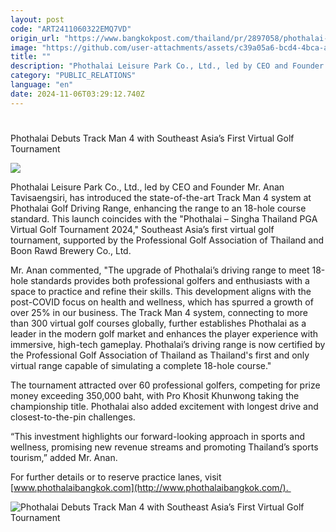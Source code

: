 ```yaml
---
layout: post
code: "ART2411060322EMQ7VD"
origin_url: "https://www.bangkokpost.com/thailand/pr/2897058/phothalai-debuts-track-man-4-with-southeast-asias-first-virtual-golf-tournament"
image: "https://github.com/user-attachments/assets/c39a05a6-bcd4-4bca-aaba-a3ef5c2ce819"
title: ""
description: "Phothalai Leisure Park Co., Ltd., led by CEO and Founder Mr. Anan Tavisaengsiri, has introduced the state-of-the-art Track Man 4 system at Phothalai Golf Driving Range, enhancing the range to an 18-hole course standard. This launch coincides with the \"Phothalai – Singha Thailand PGA Virtual Golf Tournament 2024,\" Southeast Asia’s first virtual golf tournament, supported by the Professional Golf Association of Thailand and Boon Rawd Brewery Co., Ltd."
category: "PUBLIC_RELATIONS"
language: "en"
date: 2024-11-06T03:29:12.740Z
---
```


# 

Phothalai Debuts Track Man 4 with Southeast Asia’s First Virtual Golf Tournament

![](https://github.com/user-attachments/assets/9390b640-caaa-40b8-bfef-67bce0672355)

Phothalai Leisure Park Co., Ltd., led by CEO and Founder Mr. Anan Tavisaengsiri, has introduced the state-of-the-art Track Man 4 system at Phothalai Golf Driving Range, enhancing the range to an 18-hole course standard. This launch coincides with the "Phothalai – Singha Thailand PGA Virtual Golf Tournament 2024," Southeast Asia’s first virtual golf tournament, supported by the Professional Golf Association of Thailand and Boon Rawd Brewery Co., Ltd.

Mr. Anan commented, "The upgrade of Phothalai’s driving range to meet 18-hole standards provides both professional golfers and enthusiasts with a space to practice and refine their skills. This development aligns with the post-COVID focus on health and wellness, which has spurred a growth of over 25% in our business. The Track Man 4 system, connecting to more than 300 virtual golf courses globally, further establishes Phothalai as a leader in the modern golf market and enhances the player experience with immersive, high-tech gameplay. Phothalai’s driving range is now certified by the Professional Golf Association of Thailand as Thailand's first and only virtual range capable of simulating a complete 18-hole course." 

The tournament attracted over 60 professional golfers, competing for prize money exceeding 350,000 baht, with Pro Khosit Khunwong taking the championship title. Phothalai also added excitement with longest drive and closest-to-the-pin challenges. 

“This investment highlights our forward-looking approach in sports and wellness, promising new revenue streams and promoting Thailand’s sports tourism,” added Mr. Anan. 

For further details or to reserve practice lanes, visit [www.phothalaibangkok.com](http://www.phothalaibangkok.com/). 

![Phothalai Debuts Track Man 4 with Southeast Asia’s First Virtual Golf Tournament](https://github.com/user-attachments/assets/80da3066-b4a9-4ebf-abbe-3d8c3f4ce2ca)